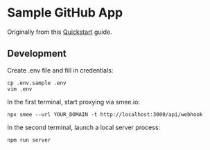 # Sample GitHub App

Originally from this [Quickstart](https://docs.github.com/en/apps/creating-github-apps/writing-code-for-a-github-app/quickstart) guide.

## Development

Create .env file and fill in credentials:

```
cp .env.sample .env
vim .env
```

In the first terminal, start proxying via smee.io:

```
npx smee --url YOUR_DOMAIN -t http://localhost:3000/api/webhook
```

In the second terminal, launch a local server process:

```
npm run server
```
